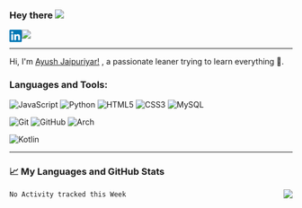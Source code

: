 ### Hey there <img src="https://media.giphy.com/media/hvRJCLFzcasrR4ia7z/giphy.gif" width="25px">
<!--
<a href="https://twitter.com/ayushjaipuriyar">
  <img align="left" alt="Ayush Jaipuriyar | Twitter" width="22px" src="https://github.com/ayushjaipuriyar/ayushjaipuriyar/blob/master/assets/twitter.svg?raw=true" />
</a>
<a href="https://www.reddit.com/user/ayush_jaipuriyar/">
  <img align="left" alt="Ayush's Reddit" width="22px" src="https://github.com/ayushjaipuriyar/ayushjaipuriyar/blob/master/assets/reddit.svg?raw=true" />
</a>
-->

<a href="https://www.linkedin.com/in/ayushjaipuriyar/">
  <img align="left" alt="Ayush's LinkedIN" width="22px" src="https://github.com/ayushjaipuriyar/ayushjaipuriyar/blob/master/assets/linkedin.svg?raw=true" />
</a>

![](https://visitor-badge.glitch.me/badge?page_id=ayushjaipuriyar.ayushjaipuriyar)

---

Hi, I'm [Ayush Jaipuriyar!](https://ayushjaipuriyar.github.io/ayushjaipuriyar) , a passionate leaner trying to learn everything 🚀.
  
<p>
  
  
### **Languages and Tools:** 

<p align="left">
  
 
![JavaScript](https://img.shields.io/badge/-JavaScript-black?style=flat&logo=javascript)
![Python](https://img.shields.io/badge/-Python-black?style=flat&logo=Python)
![HTML5](https://img.shields.io/badge/-HTML5-E34F26?style=flat&logo=html5&logoColor=white)
![CSS3](https://img.shields.io/badge/-CSS3-1572B6?style=flat&logo=css3)
![MySQL](https://img.shields.io/badge/-MySQL-black?style=flat&logo=mysql)
<!-- ![DigitalOcean](https://img.shields.io/badge/-Digital%20Ocean-darkblue?style=flat&logo=digitalocean) -->
![Git](https://img.shields.io/badge/-Git-black?style=flat&logo=git)
![GitHub](https://img.shields.io/badge/-GitHub-181717?style=flat&logo=github)
![Arch](https://img.shields.io/badge/-Linux-1793d0?style=flat&logo=linux)
<!-- ![Android](https://img.shields.io/badge/-Android-black?style=flat&logo=android) -->
![Kotlin](https://img.shields.io/badge/-Kotlin-fff?style=flat&logo=kotlin)
<!-- ![Google](https://img.shields.io/badge/-Google-fff?style=flat&logo=google) -->



</p>


</p>


---


### 📈 My Languages and GitHub Stats

<p>


<img align="right" src="https://github-readme-stats.vercel.app/api?username=ayushjaipuriyar&show_icons=true&theme=gotham&hide_rank=true">


<p align="left">



<!--START_SECTION:waka-->
```text
No Activity tracked this Week
```
<!--END_SECTION:waka-->



</p>





</p>


